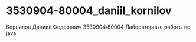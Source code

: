 # 3530904-80004_daniil_kornilov
Корнилов Даниил Федорович 3530904/80004
Лабораторные работы по java
